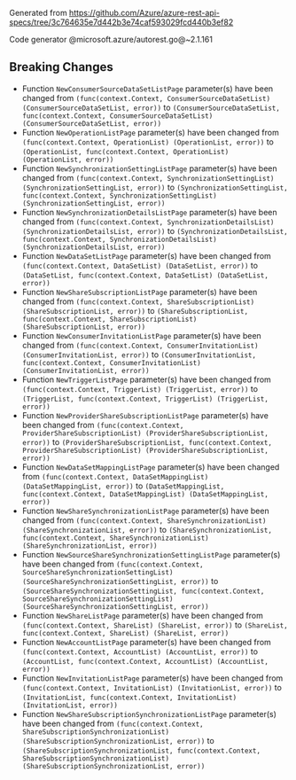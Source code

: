 Generated from https://github.com/Azure/azure-rest-api-specs/tree/3c764635e7d442b3e74caf593029fcd440b3ef82

Code generator @microsoft.azure/autorest.go@~2.1.161

## Breaking Changes

- Function `NewConsumerSourceDataSetListPage` parameter(s) have been changed from `(func(context.Context, ConsumerSourceDataSetList) (ConsumerSourceDataSetList, error))` to `(ConsumerSourceDataSetList, func(context.Context, ConsumerSourceDataSetList) (ConsumerSourceDataSetList, error))`
- Function `NewOperationListPage` parameter(s) have been changed from `(func(context.Context, OperationList) (OperationList, error))` to `(OperationList, func(context.Context, OperationList) (OperationList, error))`
- Function `NewSynchronizationSettingListPage` parameter(s) have been changed from `(func(context.Context, SynchronizationSettingList) (SynchronizationSettingList, error))` to `(SynchronizationSettingList, func(context.Context, SynchronizationSettingList) (SynchronizationSettingList, error))`
- Function `NewSynchronizationDetailsListPage` parameter(s) have been changed from `(func(context.Context, SynchronizationDetailsList) (SynchronizationDetailsList, error))` to `(SynchronizationDetailsList, func(context.Context, SynchronizationDetailsList) (SynchronizationDetailsList, error))`
- Function `NewDataSetListPage` parameter(s) have been changed from `(func(context.Context, DataSetList) (DataSetList, error))` to `(DataSetList, func(context.Context, DataSetList) (DataSetList, error))`
- Function `NewShareSubscriptionListPage` parameter(s) have been changed from `(func(context.Context, ShareSubscriptionList) (ShareSubscriptionList, error))` to `(ShareSubscriptionList, func(context.Context, ShareSubscriptionList) (ShareSubscriptionList, error))`
- Function `NewConsumerInvitationListPage` parameter(s) have been changed from `(func(context.Context, ConsumerInvitationList) (ConsumerInvitationList, error))` to `(ConsumerInvitationList, func(context.Context, ConsumerInvitationList) (ConsumerInvitationList, error))`
- Function `NewTriggerListPage` parameter(s) have been changed from `(func(context.Context, TriggerList) (TriggerList, error))` to `(TriggerList, func(context.Context, TriggerList) (TriggerList, error))`
- Function `NewProviderShareSubscriptionListPage` parameter(s) have been changed from `(func(context.Context, ProviderShareSubscriptionList) (ProviderShareSubscriptionList, error))` to `(ProviderShareSubscriptionList, func(context.Context, ProviderShareSubscriptionList) (ProviderShareSubscriptionList, error))`
- Function `NewDataSetMappingListPage` parameter(s) have been changed from `(func(context.Context, DataSetMappingList) (DataSetMappingList, error))` to `(DataSetMappingList, func(context.Context, DataSetMappingList) (DataSetMappingList, error))`
- Function `NewShareSynchronizationListPage` parameter(s) have been changed from `(func(context.Context, ShareSynchronizationList) (ShareSynchronizationList, error))` to `(ShareSynchronizationList, func(context.Context, ShareSynchronizationList) (ShareSynchronizationList, error))`
- Function `NewSourceShareSynchronizationSettingListPage` parameter(s) have been changed from `(func(context.Context, SourceShareSynchronizationSettingList) (SourceShareSynchronizationSettingList, error))` to `(SourceShareSynchronizationSettingList, func(context.Context, SourceShareSynchronizationSettingList) (SourceShareSynchronizationSettingList, error))`
- Function `NewShareListPage` parameter(s) have been changed from `(func(context.Context, ShareList) (ShareList, error))` to `(ShareList, func(context.Context, ShareList) (ShareList, error))`
- Function `NewAccountListPage` parameter(s) have been changed from `(func(context.Context, AccountList) (AccountList, error))` to `(AccountList, func(context.Context, AccountList) (AccountList, error))`
- Function `NewInvitationListPage` parameter(s) have been changed from `(func(context.Context, InvitationList) (InvitationList, error))` to `(InvitationList, func(context.Context, InvitationList) (InvitationList, error))`
- Function `NewShareSubscriptionSynchronizationListPage` parameter(s) have been changed from `(func(context.Context, ShareSubscriptionSynchronizationList) (ShareSubscriptionSynchronizationList, error))` to `(ShareSubscriptionSynchronizationList, func(context.Context, ShareSubscriptionSynchronizationList) (ShareSubscriptionSynchronizationList, error))`
